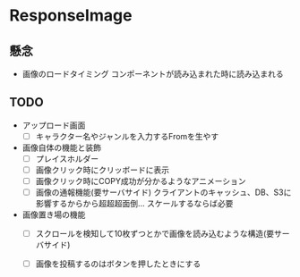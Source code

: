 # ResponseImage

## 懸念
- 画像のロードタイミング
コンポーネントが読み込まれた時に読み込まれる

## TODO
- アップロード画面
  - [ ] キャラクター名やジャンルを入力するFromを生やす

- 画像自体の機能と装飾
  - [ ] プレイスホルダー
  - [ ] 画像クリック時にクリッボードに表示
  - [ ] 画像クリック時にCOPY成功が分かるようなアニメーション
  - [ ] 画像の通報機能(要サーバサイド) 
    クライアントのキャッシュ、DB、S3に影響するからから超超超面倒... 
    スケールするならば必要

- 画像置き場の機能
  - [ ] スクロールを検知して10枚ずつとかで画像を読み込むような構造(要サーバサイド)
  - [ ] 画像を投稿するのはボタンを押したときにする

